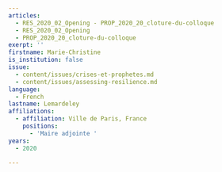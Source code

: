 ```yaml
---
articles:
  - RES_2020_02_Opening - PROP_2020_20_cloture-du-colloque
  - RES_2020_02_Opening
  - PROP_2020_20_cloture-du-colloque
exerpt: ''
firstname: Marie-Christine
is_institution: false
issue:
  - content/issues/crises-et-prophetes.md
  - content/issues/assessing-resilience.md
language:
  - French
lastname: Lemardeley
affiliations:
  - affiliation: Ville de Paris, France
    positions:
      - 'Maire adjointe '
years:
  - 2020

---
```

